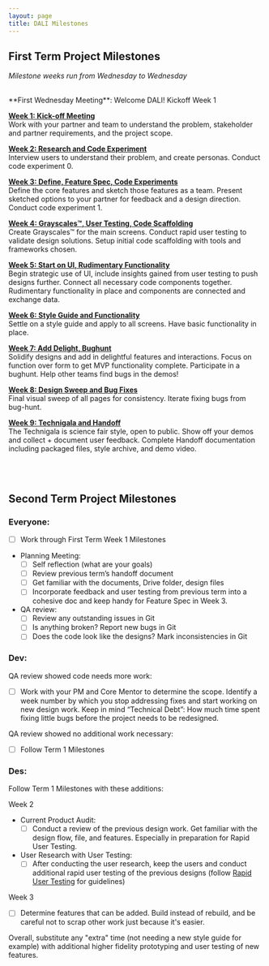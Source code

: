 ```yaml
---
layout: page
title: DALI Milestones
---
```



## First Term Project Milestones

*Milestone weeks run from Wednesday to Wednesday*

<br>
**First Wednesday Meeting**: Welcome DALI! Kickoff Week 1

[**Week 1: Kick-off Meeting**](week01/)<br>
Work with your partner and team to understand the problem, stakeholder and partner requirements, and the project scope.


[**Week 2: Research and Code Experiment**](week02/)<br>
Interview users to understand their problem, and create personas. Conduct code experiment 0.


[**Week 3: Define, Feature Spec, Code Experiments**](week03/)<br>
Define the core features and sketch those features as a team. Present sketched options to your partner for feedback and a design direction. Conduct code experiment 1.


[**Week 4: Grayscales™, User Testing, Code Scaffolding**](week04/)<br>
Create Grayscales™ for the main screens. Conduct rapid user testing to validate design solutions. Setup initial code scaffolding with tools and frameworks chosen.


[**Week 5: Start on UI, Rudimentary Functionality**](week05/)<br>
Begin strategic use of UI, include insights gained from user testing to push designs further. Connect all necessary code components together. Rudimentary functionality in place and components are connected and exchange data.


[**Week 6: Style Guide and Functionality**](week06/)<br>
Settle on a style guide and apply to all screens. Have basic functionality in place.


[**Week 7: Add Delight, Bughunt**](week07/)<br>
Solidify designs and add in delightful features and interactions. Focus on function over form to get MVP functionality complete. Participate in a bughunt. Help other teams find bugs in the demos!


[**Week 8: Design Sweep and Bug Fixes**](week08/)<br>
Final visual sweep of all pages for consistency. Iterate fixing bugs from bug-hunt.


[**Week 9: Technigala and Handoff**](week09/)<br>
The Technigala is science fair style, open to public. Show off your demos and collect + document user feedback. Complete Handoff documentation including packaged files, style archive, and demo video.

<br>
<br>

## Second Term Project Milestones

### Everyone:
* [ ] Work through First Term Week 1 Milestones
* Planning Meeting:
  * [ ] Self reflection (what are your goals)
  * [ ] Review previous term’s handoff document
  * [ ] Get familiar with the documents, Drive folder, design files
  * [ ] Incorporate feedback and user testing from previous term into a cohesive doc and keep handy for Feature Spec in Week 3.
* QA review:
  * [ ] Review any outstanding issues in Git
  * [ ] Is anything broken? Report new bugs in Git
  * [ ] Does the code look like the designs? Mark inconsistencies in Git

### Dev:
QA review showed code needs more work:
* [ ] Work with your PM and Core Mentor to determine the scope. Identify a week number by which you stop addressing fixes and start working on new design work. Keep in mind “Technical Debt”: How much time spent fixing little bugs before the project needs to be redesigned.

QA review showed no additional work necessary:
* [ ] Follow Term 1 Milestones

### Des:
Follow Term 1 Milestones with these additions:

Week 2
* Current Product Audit:
  * [ ] Conduct a review of the previous design work. Get familiar with the design flow, file, and features. Especially in preparation for Rapid User Testing.
* User Research with User Testing:
  * [ ] After conducting the user research, keep the users and conduct additional rapid user testing of the previous designs (follow [Rapid User Testing](rapid-user-testing.md) for guidelines)

Week 3
* [ ] Determine features that can be added. Build instead of rebuild, and be careful not to scrap other work just because it's easier.

Overall, substitute any "extra" time (not needing a new style guide for example) with additional higher fidelity prototyping and user testing of new features.
